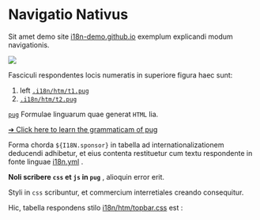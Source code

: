 # Navigatio Nativus

Sit amet demo site [i18n-demo.github.io](//i18n-demo.github.io) exemplum explicandi modum navigationis.

![](https://p.3ti.site/1731036697.avif)

Fasciculi respondentes locis numeratis in superiore figura haec sunt:

1. left [`.i18n/htm/t1.pug`](https://github.com/i18n-site/demo.i18n.site/blob/main/.i18n/htm/t1.pug)
2. [`.i18n/htm/t2.pug`](https://github.com/i18n-site/demo.i18n.site/blob/main/.i18n/htm/t2.pug)

[`pug`](https://pugjs.org) Formulae linguarum quae generat `HTML` lia.

[➔ Click here to learn the grammaticam of pug](https://pugjs.org)

Forma chorda `${I18N.sponsor}` in tabella ad internationalizationem deducendi adhibetur, et eius contenta restituetur cum textu respondente in fonte linguae [i18n.yml](https://github.com/i18n-site/demo.i18n.site/blob/main/en/i18n.yml) .

**Noli scribere `css` et `js` in `pug`** , alioquin error erit.

Styli in `css` scribuntur, et commercium interretiales creando consequitur.

Hic, tabella respondens stilo [i18n/htm/topbar.css](https://github.com/i18n-site/demo.i18n.site/blob/main/.i18n/htm/topbar.css) est :